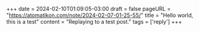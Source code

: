 +++
date = 2024-02-10T01:09:05-03:00
draft = false
pageURL = "https://atomatikon.com/note/2024-02-07-01-25-55/"
title = "Hello world, this is a test"
content = "Replaying to a test post."
tags = ['reply']
+++
